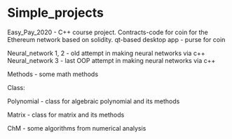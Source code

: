 # Simple_projects

Easy_Pay_2020 - C++ course project. 
Contracts-code for coin for the Ethereum network based on solidity. 
qt-based desktop app - purse for coin

Neural_network 1, 2 - old attempt in making neural networks via c++
Neural_network 3 - last OOP attempt in making neural networks via c++

Methods - some math methods

Class:

Polynomial - class for algebraic polynomial and its methods

Matrix - class for matrix and its methods

ChM - some algorithms from numerical analysis
